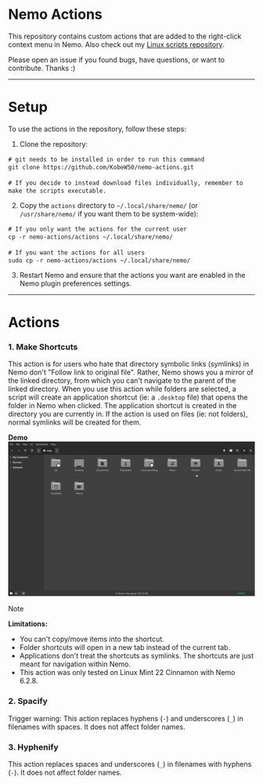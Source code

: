 # Nemo Actions

This repository contains custom actions that are added to the right-click context menu in Nemo. Also check out my [Linux scripts repository](https://github.com/KobeW50/linux-scripts).

Please open an issue if you found bugs, have questions, or want to contribute. Thanks :)
___

# Setup

To use the actions in the repository, follow these steps:

1. Clone the repository:

```
# git needs to be installed in order to run this command
git clone https://github.com/KobeW50/nemo-actions.git

# If you decide to instead download files individually, remember to make the scripts executable.
```

2. Copy the `actions` directory to `~/.local/share/nemo/` (or `/usr/share/nemo/` if you want them to be system-wide):

```
# If you only want the actions for the current user
cp -r nemo-actions/actions ~/.local/share/nemo/

# If you want the actions for all users
sudo cp -r nemo-actions/actions ~/.local/share/nemo/
```

3. Restart Nemo and ensure that the actions you want are enabled in the Nemo plugin preferences settings.
___

# Actions

### 1. Make Shortcuts

This action is for users who hate that directory symbolic links (symlinks) in Nemo don't "Follow link to original file". Rather, Nemo shows you a mirror of the linked directory, from which you can't navigate to the parent of the linked directory. When you use this action while folders are selected, a script will create an application shortcut (ie: a `.desktop` file) that opens the folder in Nemo when clicked. The application shortcut is created in the directory you are currently in. If the action is used on files (ie: not folders), normal symlinks will be created for them.

**Demo**
<img src="/assets/make-shortcuts.gif" width="1200"/>

> [!NOTE]
>
> **Limitations:**
> - You can't copy/move items into the shortcut.
> - Folder shortcuts will open in a new tab instead of the current tab.
> - Applications don't treat the shortcuts as symlinks. The shortcuts are just meant for navigation within Nemo.
> - This action was only tested on Linux Mint 22 Cinnamon with Nemo 6.2.8.


### 2. Spacify

Trigger warning: This action replaces hyphens (`-`) and underscores (`_`) in filenames with spaces. It does not affect folder names.


### 3. Hyphenify

This action replaces spaces and underscores (`_`) in filenames with hyphens (`-`). It does not affect folder names.
